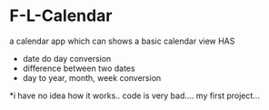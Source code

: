 # F-L-Calendar
a calendar app  which can shows a basic calendar view 
HAS
* date do day conversion
* difference between two dates 
* day to year, month, week conversion


*i have no idea how it works..  code is very bad.... my first project...
